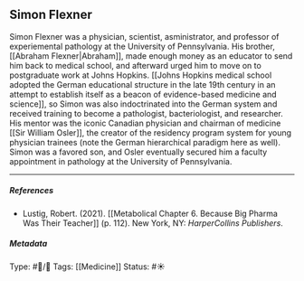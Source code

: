 ## Simon Flexner  # 

Simon Flexner was a physician, scientist, asministrator, and professor of experiemental pathology at the University of Pennsylvania. His brother, [[Abraham Flexner|Abraham]], made enough money as an educator to send him back to medical school, and afterward urged him to move on to postgraduate work at Johns Hopkins. [[Johns Hopkins medical school adopted the German educational structure in the late 19th century in an attempt to establish itself as a beacon of evidence-based medicine and science]], so Simon was also indoctrinated into the German system and received training to become a pathologist, bacteriologist, and researcher. His mentor was the iconic Canadian physician and chairman of medicine [[Sir William Osler]], the creator of the residency program system for young physician trainees (note the German hierarchical paradigm here as well). Simon was a favored son, and Osler eventually secured him a faculty appointment in pathology at the University of Pennsylvania.

___

##### References

- Lustig, Robert. (2021). [[Metabolical Chapter 6. Because Big Pharma Was Their Teacher]] (p. 112). New York, NY: _HarperCollins Publishers_.
##### Metadata

Type: #🔵/🔵 
Tags: [[Medicine]]
Status: #☀️ 